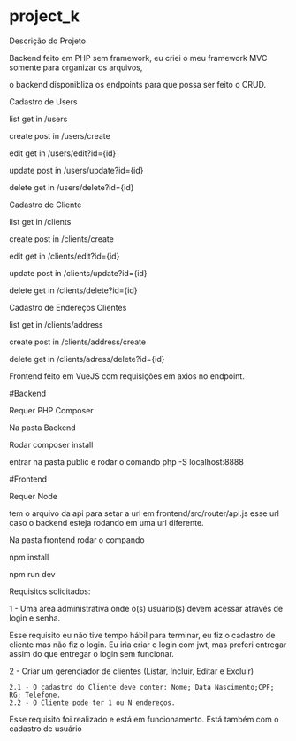 # project_k

Descrição do Projeto

Backend feito em PHP sem framework, eu criei o meu framework MVC somente para organizar os arquivos,

o backend disponibliza os endpoints para que possa ser feito o CRUD.

Cadastro de Users

list get in /users

create post in /users/create

edit get in /users/edit?id={id}

update post in /users/update?id={id}

delete get in /users/delete?id={id}

Cadastro de Cliente

list get in /clients

create post in /clients/create

edit get in /clients/edit?id={id}

update post in /clients/update?id={id}

delete get in /clients/delete?id={id}

Cadastro de Endereços Clientes

list get in /clients/address

create post in /clients/address/create

delete get in /clients/adress/delete?id={id}

Frontend feito em VueJS com requisições em axios no endpoint.

#Backend

Requer 
PHP
Composer

Na pasta Backend

Rodar composer install

entrar na pasta public e rodar o comando php -S localhost:8888

#Frontend

Requer 
Node

tem o arquivo da api para setar a url em frontend/src/router/api.js
esse url caso o backend esteja rodando em uma url diferente.

Na pasta frontend rodar o compando 

npm install

npm run dev

Requisitos solicitados:

1 - Uma área administrativa onde o(s) usuário(s) devem acessar através de login e senha.

Esse requisito eu não tive tempo hábil para terminar, eu fiz o cadastro de cliente mas não fiz o login.
Eu iria criar o login com jwt, mas preferi entregar assim do que entregar o login sem funcionar.

2 - Criar um gerenciador de clientes (Listar, Incluir, Editar e Excluir)

    2.1 - O cadastro do Cliente deve conter: Nome; Data Nascimento;CPF; RG; Telefone.
    2.2 - O Cliente pode ter 1 ou N endereços.

Esse requisito foi realizado e está em funcionamento. Está também com o cadastro de usuário



